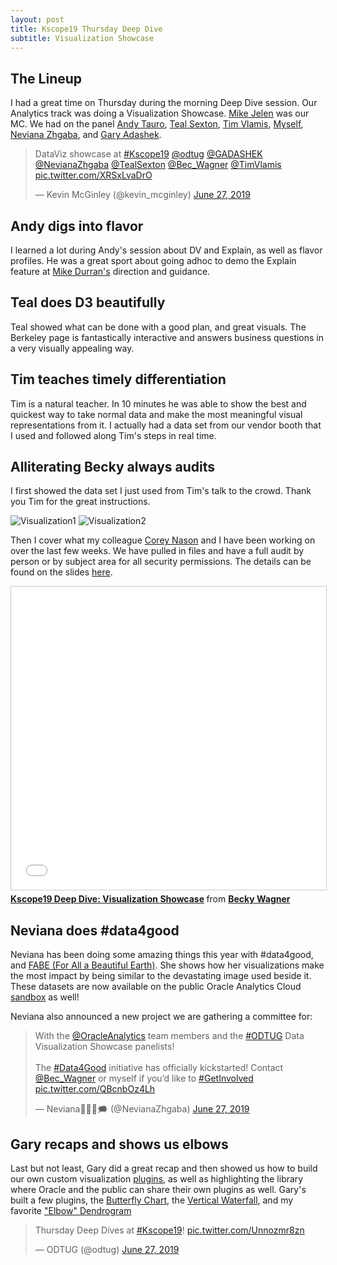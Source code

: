 ```yaml
---
layout: post
title: Kscope19 Thursday Deep Dive
subtitle: Visualization Showcase
---
```


## The Lineup

I had a great time on Thursday during the morning Deep Dive session. Our Analytics track was doing a Visualization Showcase. [Mike Jelen](https://www.linkedin.com/in/mikejelen/) was our MC. We had on the panel [Andy Tauro](https://www.linkedin.com/in/andrewptauro/), [Teal Sexton](https://www.linkedin.com/in/teal-sexton-3a7a2639/), [Tim Vlamis](https://www.linkedin.com/in/timvlamis/), [Myself](https://www.linkedin.com/in/becky-wagner-bb356924/), [Neviana Zhgaba](https://www.linkedin.com/in/nevianazhgaba/), and [Gary Adashek](https://www.linkedin.com/in/garymichaeladashek/).

<blockquote class="twitter-tweet" data-lang="en"><p lang="cs" dir="ltr">DataViz showcase at <a href="https://twitter.com/hashtag/Kscope19?src=hash&amp;ref_src=twsrc%5Etfw">#Kscope19</a> <a href="https://twitter.com/odtug?ref_src=twsrc%5Etfw">@odtug</a> <a href="https://twitter.com/GADASHEK?ref_src=twsrc%5Etfw">@GADASHEK</a> <a href="https://twitter.com/NevianaZhgaba?ref_src=twsrc%5Etfw">@NevianaZhgaba</a> <a href="https://twitter.com/TealSexton?ref_src=twsrc%5Etfw">@TealSexton</a> <a href="https://twitter.com/Bec_Wagner?ref_src=twsrc%5Etfw">@Bec_Wagner</a> <a href="https://twitter.com/TimVlamis?ref_src=twsrc%5Etfw">@TimVlamis</a> <a href="https://t.co/XRSxLvaDrO">pic.twitter.com/XRSxLvaDrO</a></p>&mdash; Kevin McGinley (@kevin_mcginley) <a href="https://twitter.com/kevin_mcginley/status/1144304125984690176?ref_src=twsrc%5Etfw">June 27, 2019</a></blockquote> <script async src="https://platform.twitter.com/widgets.js" charset="utf-8"></script>

## Andy digs into flavor

I learned a lot during Andy's session about DV and Explain, as well as flavor profiles. He was a great sport about going adhoc to demo the Explain feature at [Mike Durran's](https://www.linkedin.com/in/mikedurran/) direction and guidance.

## Teal does D3 beautifully

Teal showed what can be done with a good plan, and great visuals. The Berkeley page is fantastically interactive and answers business questions in a very visually appealing way.

## Tim teaches timely differentiation

Tim is a natural teacher. In 10 minutes he was able to show the best and quickest way to take normal data and make the most meaningful visual representations from it. I actually had a data set from our vendor booth that I used and followed along Tim's steps in real time.

## Alliterating Becky always audits

I first showed the data set I just used from Tim's talk to the crowd. Thank you Tim for the great instructions.

<img src="https://BecWagner.github.io/img/kscope19DeepDive.jpg" alt="Visualization1">

<img src="https://BecWagner.github.io/img/kscope19DeepDive2.jpg" alt="Visualization2">

Then I cover what my colleague [Corey Nason](https://www.linkedin.com/in/corey-nason-2454b75/) and I have been working on over the last few weeks. We have pulled in files and have a full audit by person or by subject area for all security permissions. The details can be found on the slides [here](https://www.slideshare.net/RebeccaWagner1/kscope19-deep-dive-visualization-showcase).

<iframe src="//www.slideshare.net/slideshow/embed_code/key/FEarDklWJHTQHT" width="595" height="485" frameborder="0" marginwidth="0" marginheight="0" scrolling="no" style="border:1px solid #CCC; border-width:1px; margin-bottom:5px; max-width: 100%;" allowfullscreen> </iframe> <div style="margin-bottom:5px"> <strong> <a href="//www.slideshare.net/RebeccaWagner1/kscope19-deep-dive-visualization-showcase" title="Kscope19 Deep Dive: Visualization Showcase" target="_blank">Kscope19 Deep Dive: Visualization Showcase</a> </strong> from <strong><a href="https://www.slideshare.net/RebeccaWagner1" target="_blank">Becky Wagner</a></strong> </div>

## Neviana does #data4good

Neviana has been doing some amazing things this year with #data4good, and [FABE (For All a Beautiful Earth)](https://twitter.com/fabedlh). She shows how her visualizations make the most impact by being similar to the devastating image used beside it. These datasets are now available on the public Oracle Analytics Cloud [sandbox](https://www.oracle.com/webfolder/technetwork/OACsandbox/oacsandbox.html) as well!

Neviana also announced a new project we are gathering a committee for:

<blockquote class="twitter-tweet" data-lang="en"><p lang="en" dir="ltr">With the <a href="https://twitter.com/OracleAnalytics?ref_src=twsrc%5Etfw">@OracleAnalytics</a> team members and the <a href="https://twitter.com/hashtag/ODTUG?src=hash&amp;ref_src=twsrc%5Etfw">#ODTUG</a> Data Visualization Showcase panelists! <br><br>The <a href="https://twitter.com/hashtag/Data4Good?src=hash&amp;ref_src=twsrc%5Etfw">#Data4Good</a> initiative has officially kickstarted! Contact <a href="https://twitter.com/Bec_Wagner?ref_src=twsrc%5Etfw">@Bec_Wagner</a> or myself if you’d like to <a href="https://twitter.com/hashtag/GetInvolved?src=hash&amp;ref_src=twsrc%5Etfw">#GetInvolved</a> <a href="https://t.co/QBcnbOz4Lh">pic.twitter.com/QBcnbOz4Lh</a></p>&mdash; Neviana👩🏻‍💻🗯 (@NevianaZhgaba) <a href="https://twitter.com/NevianaZhgaba/status/1144325049773481984?ref_src=twsrc%5Etfw">June 27, 2019</a></blockquote> <script async src="https://platform.twitter.com/widgets.js" charset="utf-8"></script> 

## Gary recaps and shows us elbows

Last but not least, Gary did a great recap and then showed us how to build our own custom visualization [plugins](https://www.oracle.com/solutions/business-analytics/data-visualization/extensions.html), as well as highlighting the library where Oracle and the public can share their own plugins as well. Gary's built a few plugins, the [Butterfly Chart](https://www.oracle.com/solutions/business-analytics/data-visualization/extensions.html), the [Vertical Waterfall](https://www.oracle.com/solutions/business-analytics/data-visualization/extensions.html), and my favorite ["Elbow" Dendrogram](https://drive.google.com/open?id=1JWhOHUMd1jlsiVIvU_yvcJMMRQowgYg5)

<blockquote class="twitter-tweet" data-lang="en"><p lang="en" dir="ltr">Thursday Deep Dives at <a href="https://twitter.com/hashtag/Kscope19?src=hash&amp;ref_src=twsrc%5Etfw">#Kscope19</a>! <a href="https://t.co/Unnozmr8zn">pic.twitter.com/Unnozmr8zn</a></p>&mdash; ODTUG (@odtug) <a href="https://twitter.com/odtug/status/1144303485107617792?ref_src=twsrc%5Etfw">June 27, 2019</a></blockquote> <script async src="https://platform.twitter.com/widgets.js" charset="utf-8"></script> 
